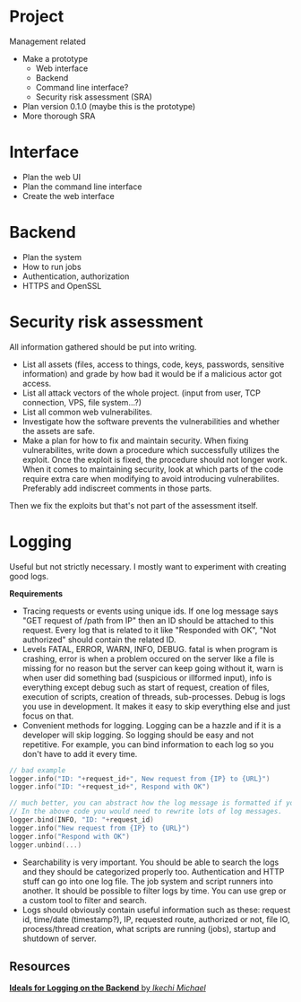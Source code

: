 # Project
Management related

- Make a prototype
    - Web interface
    - Backend
    - Command line interface?
    - Security risk assessment (SRA)
- Plan version 0.1.0 (maybe this is the prototype)
- More thorough SRA

# Interface
- Plan the web UI
- Plan the command line interface
- Create the web interface

# Backend
- Plan the system
- How to run jobs
- Authentication, authorization
- HTTPS and OpenSSL

# Security risk assessment
All information gathered should be put into writing.
- List all assets (files, access to things, code, keys, passwords, sensitive information) and grade by how bad it would be if a malicious actor got access.
- List all attack vectors of the whole project. (input from user, TCP connection, VPS, file system...?)
- List all common web vulnerabilites.
- Investigate how the software prevents the vulnerabilities and whether the assets are safe.
- Make a plan for how to fix and maintain security. When fixing vulnerabilites, write down a procedure which successfully utilizes the exploit. Once the exploit is fixed, the procedure should not longer work. When it comes to maintaining security, look at which parts of the code require extra care when modifying to avoid introducing vulnerabilites. Preferably add indiscreet comments in those parts.

Then we fix the exploits but that's not part of the assessment itself.

# Logging
Useful but not strictly necessary. I mostly want to experiment with creating good logs.

**Requirements**
- Tracing requests or events using unique ids. If one log message says "GET request of /path from IP" then an ID should be attached to this request. Every log that is related to it like "Responded with OK", "Not authorized" should contain the related ID.
- Levels FATAL, ERROR, WARN, INFO, DEBUG. fatal is when program is crashing, error is when a problem occured on the server like a file is missing for no reason but the server can keep going without it, warn is when user did something bad (suspicious or illformed input), info is everything except debug such as start of request, creation of files, execution of scripts, creation of threads, sub-processes. Debug is logs you use in development. It makes it easy to skip everything else and just focus on that.
- Convenient methods for logging. Logging can be a hazzle and if it is a developer will skip logging. So logging should be easy and not repetitive. For example, you can bind information to each log so you don't have to add it every time.
```c++
// bad example
logger.info("ID: "+request_id+", New request from {IP} to {URL}")
logger.info("ID: "+request_id+", Respond with OK")

// much better, you can abstract how the log message is formatted if you decide to change in the future too.
// In the above code you would need to rewrite lots of log messages.
logger.bind(INFO, "ID: "+request_id)
logger.info("New request from {IP} to {URL}")
logger.info("Respond with OK")
logger.unbind(...)
```
- Searchability is very important. You should be able to search the logs and they should be categorized properly too. Authentication and HTTP stuff can go into one log file. The job system and script runners into another. It should be possible to filter logs by time. You can use grep or a custom tool to filter and search.
- Logs should obviously contain useful information such as these: request id, time/date (timestamp?), IP, requested route, authorized or not, file IO, process/thread creation, what scripts are running (jobs), startup and shutdown of server.

## Resources
[**Ideals for Logging on the Backend** by *Ikechi Michael*](https://mykeels.medium.com/ideals-for-logging-on-the-backend-494fb6296c2f)